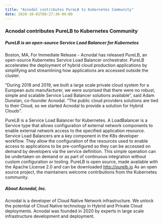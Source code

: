 ```yaml
---
title: "Acnodal contributes PureLB to Kubernetes Community"
date: 2020-10-01T08:27:30-04:00
---
```


### Acnodal contributes PureLB to Kubernetes Community
##### _PureLB is an open-source Service Load Balancer for Kubernetes_ 

Boston, MA, For Immediate Release - Acnodal has released PureLB, an open-source Kubernetes Service Load Balancer orchestrator.  PureLB accelerates the deployment of hybrid cloud production applications by simplifying and streamlining how applications are accessed outside the cluster.

“During 2018 and 2019, we built a large scale private cloud system for a European auto manufacturer, we were surprised that there were no robust, simple and scalable Service Load Balancer solutions available”, said Adam Dunstan, co-founder Acnodal.  “The public cloud providers  solutions are tied to their Cloud, so we started Acnodal to provide a solution for Hybrid Clouds”. 

PureLB is a Service Load Balancer for Kubernetes. A LoadBalancer is a Service type that allows configuration of external network components to enable external network access to the specified application resource.  Service Load Balancers are a key component in the K8s developer workflow. They allow the configuration of the resources used to enable access to applications to be pre-configured so they can be accessed on demand by developers via the service definition. This simple operation can be undertaken on demand or as part of continuous integration  without custom configuration or tooling.
PureLB is open source, made available with the Apache License 2.0 and can be downloaded  http://purelb.io  As an open source project, the maintainers welcome contributions from the Kubernetes community. 


##### About Acnodal, Inc.
Acnodal is a developer of Cloud Native Network infrastructure. We unlock the potential of Cloud Native technology in  Hybrid and Private Cloud deployments. Acnodal was founded in 2020 by experts in large scale infrastructure development and deployment.


